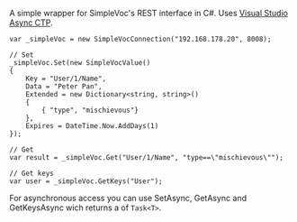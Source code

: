 ﻿A simple wrapper for SimpleVoc's REST interface in C#.
Uses [Visual Studio Async CTP](http://msdn.microsoft.com/en-us/vstudio/gg316360).

	var _simpleVoc = new SimpleVocConnection("192.168.178.20", 8008);
	
	// Set
	_simpleVoc.Set(new SimpleVocValue()
	{
		Key = "User/1/Name",
		Data = "Peter Pan",
		Extended = new Dictionary<string, string>()
		{
			{ "type", "mischievous"}
		},
		Expires = DateTime.Now.AddDays(1)
	});
	
	// Get
	var result = _simpleVoc.Get("User/1/Name", "type==\"mischievous\"");
	
	// Get keys
	var user = _simpleVoc.GetKeys("User");
	
For asynchronous access you can use SetAsync, GetAsync and GetKeysAsync wich returns a of `Task<T>`.